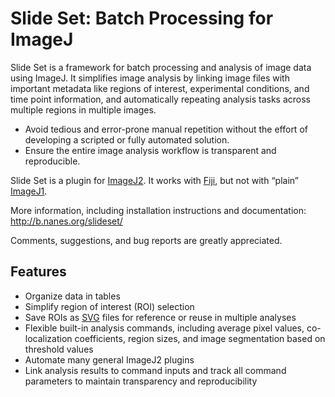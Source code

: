 Slide Set: Batch Processing for ImageJ
======================================

Slide Set is a framework for batch processing and analysis of image data
using ImageJ.  It simplifies image analysis by linking image files with 
important metadata like regions of interest, experimental conditions, 
and time point information, and automatically repeating analysis tasks 
across multiple regions in multiple images.

* Avoid tedious and error-prone manual repetition without the effort of
  developing a scripted or fully automated solution.
* Ensure the entire image analysis workflow is transparent and reproducible.

Slide Set is a plugin for [ImageJ2](http://developer.imagej.net/). 
It works with [Fiji](http://fiji.sc/Fiji), but not with “plain” 
[ImageJ1](http://imagej.nih.gov/ij/).

More information, including installation instructions and documentation:
<http://b.nanes.org/slideset/>

Comments, suggestions, and bug reports are greatly appreciated.

## Features
* Organize data in tables
* Simplify region of interest (ROI) selection
* Save ROIs as [SVG](http://en.wikipedia.org/wiki/Scalable_Vector_Graphics)
  files for reference or reuse in multiple analyses
* Flexible built-in analysis commands, including average pixel values,
  co-localization coefficients, region sizes, and image segmentation
  based on threshold values
* Automate many general ImageJ2 plugins
* Link analysis results to command inputs and track all command parameters
  to maintain transparency and reproducibility
